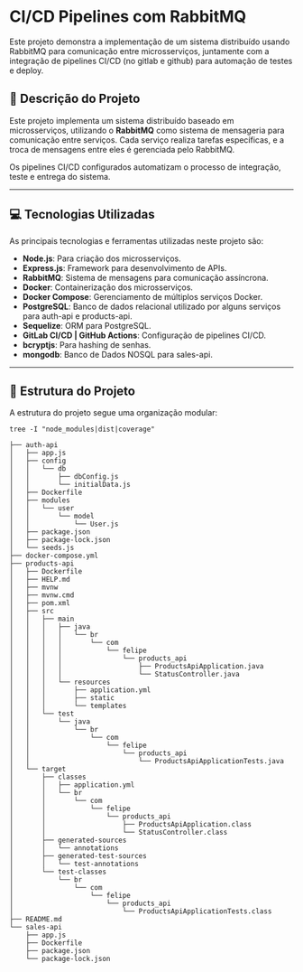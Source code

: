 # CI/CD Pipelines com RabbitMQ

Este projeto demonstra a implementação de um sistema distribuído usando RabbitMQ para comunicação entre microsserviços, juntamente com a integração de pipelines CI/CD (no gitlab e github) para automação de testes e deploy.

## 📖 Descrição do Projeto

Este projeto implementa um sistema distribuído baseado em microsserviços, utilizando o **RabbitMQ** como sistema de mensageria para comunicação entre serviços. Cada serviço realiza tarefas específicas, e a troca de mensagens entre eles é gerenciada pelo RabbitMQ.

Os pipelines CI/CD configurados automatizam o processo de integração, teste e entrega do sistema.

---

## 💻 Tecnologias Utilizadas

As principais tecnologias e ferramentas utilizadas neste projeto são:

- **Node.js**: Para criação dos microsserviços.
- **Express.js**: Framework para desenvolvimento de APIs.
- **RabbitMQ**: Sistema de mensagens para comunicação assíncrona.
- **Docker**: Containerização dos microsserviços.
- **Docker Compose**: Gerenciamento de múltiplos serviços Docker.
- **PostgreSQL**: Banco de dados relacional utilizado por alguns serviços para auth-api e products-api.
- **Sequelize**: ORM para PostgreSQL.
- **GitLab CI/CD | GitHub Actions**: Configuração de pipelines CI/CD.
- **bcryptjs**: Para hashing de senhas.
- **mongodb**: Banco de Dados NOSQL para sales-api.

---

## 📂 Estrutura do Projeto

A estrutura do projeto segue uma organização modular:

```
tree -I "node_modules|dist|coverage"
```

```plaintext
├── auth-api
│   ├── app.js
│   ├── config
│   │   └── db
│   │       ├── dbConfig.js
│   │       └── initialData.js
│   ├── Dockerfile
│   ├── modules
│   │   └── user
│   │       └── model
│   │           └── User.js
│   ├── package.json
│   ├── package-lock.json
│   └── seeds.js
├── docker-compose.yml
├── products-api
│   ├── Dockerfile
│   ├── HELP.md
│   ├── mvnw
│   ├── mvnw.cmd
│   ├── pom.xml
│   ├── src
│   │   ├── main
│   │   │   ├── java
│   │   │   │   └── br
│   │   │   │       └── com
│   │   │   │           └── felipe
│   │   │   │               └── products_api
│   │   │   │                   ├── ProductsApiApplication.java
│   │   │   │                   └── StatusController.java
│   │   │   └── resources
│   │   │       ├── application.yml
│   │   │       ├── static
│   │   │       └── templates
│   │   └── test
│   │       └── java
│   │           └── br
│   │               └── com
│   │                   └── felipe
│   │                       └── products_api
│   │                           └── ProductsApiApplicationTests.java
│   └── target
│       ├── classes
│       │   ├── application.yml
│       │   └── br
│       │       └── com
│       │           └── felipe
│       │               └── products_api
│       │                   ├── ProductsApiApplication.class
│       │                   └── StatusController.class
│       ├── generated-sources
│       │   └── annotations
│       ├── generated-test-sources
│       │   └── test-annotations
│       └── test-classes
│           └── br
│               └── com
│                   └── felipe
│                       └── products_api
│                           └── ProductsApiApplicationTests.class
├── README.md
└── sales-api
    ├── app.js
    ├── Dockerfile
    ├── package.json
    └── package-lock.json
